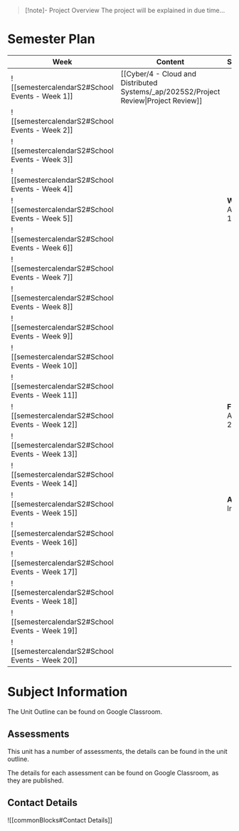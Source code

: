 > [!note]- Project Overview
> The project will be explained in due time...


# Semester Plan


| Week                                            | Content                                                                               | Submissions                    |
| ----------------------------------------------- | ------------------------------------------------------------------------------------- | ------------------------------ |
| ![[semestercalendarS2#School Events - Week 1]]  | [[Cyber/4 - Cloud and Distributed Systems/_ap/2025S2/Project Review\|Project Review]] |                                |
| ![[semestercalendarS2#School Events - Week 2]]  |                                                                                       |                                |
| ![[semestercalendarS2#School Events - Week 3]]  |                                                                                       |                                |
| ![[semestercalendarS2#School Events - Week 4]]  |                                                                                       |                                |
| ![[semestercalendarS2#School Events - Week 5]]  |                                                                                       | **Wednesday** Assessment 1 Due |
| ![[semestercalendarS2#School Events - Week 6]]  |                                                                                       |                                |
| ![[semestercalendarS2#School Events - Week 7]]  |                                                                                       |                                |
| ![[semestercalendarS2#School Events - Week 8]]  |                                                                                       |                                |
| ![[semestercalendarS2#School Events - Week 9]]  |                                                                                       |                                |
| ![[semestercalendarS2#School Events - Week 10]] |                                                                                       |                                |
| ![[semestercalendarS2#School Events - Week 11]] |                                                                                       |                                |
| ![[semestercalendarS2#School Events - Week 12]] |                                                                                       | **Friday** Assessment 2 Due    |
| ![[semestercalendarS2#School Events - Week 13]] |                                                                                       |                                |
| ![[semestercalendarS2#School Events - Week 14]] |                                                                                       |                                |
| ![[semestercalendarS2#School Events - Week 15]] |                                                                                       | **All Week** Interviews        |
| ![[semestercalendarS2#School Events - Week 16]] |                                                                                       |                                |
| ![[semestercalendarS2#School Events - Week 17]] |                                                                                       |                                |
| ![[semestercalendarS2#School Events - Week 18]] |                                                                                       |                                |
| ![[semestercalendarS2#School Events - Week 19]] |                                                                                       |                                |
| ![[semestercalendarS2#School Events - Week 20]] |                                                                                       |                                |

# Subject Information

The Unit Outline can be found on Google Classroom.

## Assessments

This unit has a number of assessments, the details can be found in the unit outline.

The details for each assessment can be found on Google Classroom, as they are published.

## Contact Details

![[commonBlocks#Contact Details]]
